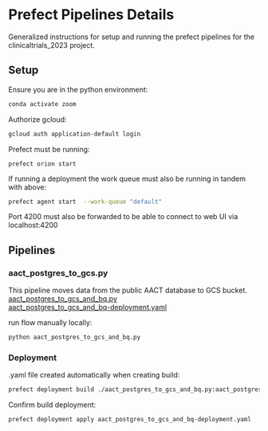# Prefect Pipelines Details
Generalized instructions for setup and running the prefect pipelines for the clinicaltrials_2023 project.   

## Setup

Ensure you are in the python environment:
```bash
conda activate zoom
```

Authorize gcloud:
```bash
gcloud auth application-default login
```

Prefect must be running:
```
prefect orion start
```

If running a deployment the work queue must also be running in tandem with above:
```bash
prefect agent start  --work-queue "default"
```

Port 4200 must also be forwarded to be able to connect to web UI via localhost:4200

## Pipelines

### aact_postgres_to_gcs.py
This pipeline moves data from the public AACT database to GCS bucket.  
[aact_postgres_to_gcs_and_bq.py](https://github.com/TylerJSimpson/personal_project_clinicaltrials_2023/blob/main/project/prefect_pipelines/aact_postgres_to_gcs_and_bq.py)  
[aact_postgres_to_gcs_and_bq-deployment.yaml](https://github.com/TylerJSimpson/personal_project_clinicaltrials_2023/blob/main/project/prefect_pipelines/aact_postgres_to_gcs_and_bq-deployment.yaml)  
  
run flow manually locally:
```bash
python aact_postgres_to_gcs_and_bq.py
```
  
### Deployment  
.yaml file created automatically when creating build:
```bash
prefect deployment build ./aact_postgres_to_gcs_and_bq.py:aact_postgres_to_gcs_and_bq -n "aact-postgres-to-gcs-and-bq.py"
```
Confirm build deployment:  
```
prefect deployment apply aact_postgres_to_gcs_and_bq-deployment.yaml
```
